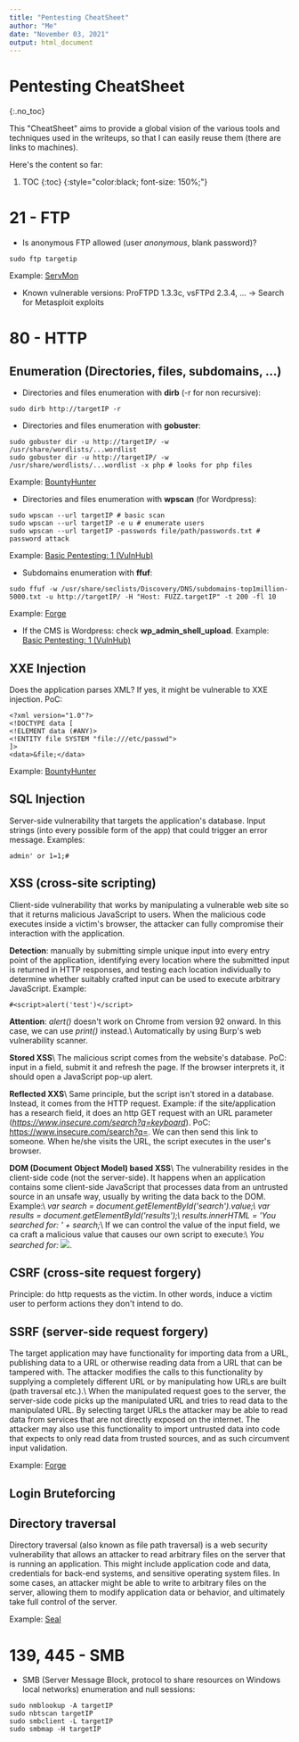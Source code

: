```yaml
---
title: "Pentesting CheatSheet"
author: "Me"
date: "November 03, 2021"
output: html_document
---
```


# Pentesting CheatSheet
{:.no_toc}

This "CheatSheet" aims to provide a global vision of the various tools and techniques used in the writeups, so that I can easily reuse them (there are links to machines).

Here's the content so far:

1. TOC
{:toc}
{:style="color:black; font-size: 150%;"}

# 21 - FTP

- Is anonymous FTP allowed (user *anonymous*, blank password)?

````
sudo ftp targetip
`````
Example: <a href="/_walkthroughs/ServMon">ServMon</a>

- Known vulnerable versions: ProFTPD 1.3.3c, vsFTPd 2.3.4, ... -> Search for Metasploit exploits

# 80 - HTTP

## Enumeration (Directories, files, subdomains, ...)

- Directories and files enumeration with **dirb** (-r for non recursive):

````
sudo dirb http://targetIP -r
``````

- Directories and files enumeration with **gobuster**:

````
sudo gobuster dir -u http://targetIP/ -w /usr/share/wordlists/...wordlist
sudo gobuster dir -u http://targetIP/ -w /usr/share/wordlists/...wordlist -x php # looks for php files
``````
Example: <a href="/_walkthroughs/BountyHunter">BountyHunter</a>

- Directories and files enumeration with **wpscan** (for Wordpress):

````
sudo wpscan --url targetIP # basic scan
sudo wpscan --url targetIP -e u # enumerate users
sudo wpscan --url targetIP -passwords file/path/passwords.txt # password attack
`````
Example: <a href="/_walkthroughs/basicpentest">Basic Pentesting: 1 (VulnHub)</a>

- Subdomains enumeration with **ffuf**:

````
sudo ffuf -w /usr/share/seclists/Discovery/DNS/subdomains-top1million-5000.txt -u http://targetIP/ -H "Host: FUZZ.targetIP" -t 200 -fl 10
`````
Example: <a href="/_walkthroughs/Forge">Forge</a>

- If the CMS is Wordpress: check **wp_admin_shell_upload**.
Example: <a href="/_walkthroughs/basicpentest">Basic Pentesting: 1 (VulnHub)</a>


## XXE Injection

Does the application parses XML? If yes, it might be vulnerable to XXE injection. PoC:

````
<?xml version="1.0"?>
<!DOCTYPE data [
<!ELEMENT data (#ANY)>
<!ENTITY file SYSTEM "file:///etc/passwd">
]>
<data>&file;</data>
`````

Example: <a href="/_walkthroughs/BountyHunter">BountyHunter</a>


## SQL Injection

Server-side vulnerability that targets the application's database.
Input strings (into every possible form of the app) that could trigger an error message. Examples:

````
admin' or 1=1;#
````

## XSS (cross-site scripting)

Client-side vulnerability that works by manipulating a vulnerable web site so that it returns malicious JavaScript to users. When the malicious code executes inside a victim's browser, the attacker can fully compromise their interaction with the application.

**Detection**: manually by submitting simple unique input into every entry point of the application, identifying every location where the submitted input is returned in HTTP responses, and testing each location individually to determine whether suitably crafted input can be used to execute arbitrary JavaScript. Example:

````
#<script>alert('test')</script>
`````
**Attention**: *alert()* doesn't work on Chrome from version 92 onward. In this case, we can use *print()* instead.\\
Automatically by using Burp's web vulnerability scanner.

**Stored XSS**\\
The malicious script comes from the website's database. PoC: input <script>alert('test')</script> in a field, submit it and refresh the page. If the browser interprets it, it should open a JavaScript pop-up alert.

**Reflected XXS**\\
Same principle, but the script isn't stored in a database. Instead, it comes from the HTTP request. Example: if the site/application has a research field, it does an http GET request with an URL parameter (*https://www.insecure.com/search?q=keyboard*). PoC: https://www.insecure.com/search?q=<script>alert</script>. We can then send this link to someone. When he/she visits the URL, the script executes in the user's browser.

**DOM (Document Object Model) based XSS**\\
The vulnerability resides in the client-side code (not the server-side). It happens when an application contains some client-side JavaScript that processes data from an untrusted source in an unsafe way, usually by writing the data back to the DOM. Example:\\
*var search = document.getElementById('search').value;\\
var results = document.getElementById('results');\\
results.innerHTML = 'You searched for: ' + search;*\\
If we can control the value of the input field, we ca craft a malicious value that causes our own script to execute:\\
*You searched for: <img src=1 onerror='/* malicious code here */'>*.


## CSRF (cross-site request forgery)

Principle: do http requests as the victim. In other words, induce a victim user to perform actions they don't intend to do.

## SSRF (server-side request forgery)

The target application may have functionality for importing data from a URL, publishing data to a URL or otherwise reading data from a URL that can be tampered with. The attacker modifies the calls to this functionality by supplying a completely different URL or by manipulating how URLs are built (path traversal etc.).\ When the manipulated request goes to the server, the server-side code picks up the manipulated URL and tries to read data to the manipulated URL. By selecting target URLs the attacker may be able to read data from services that are not directly exposed on the internet. The attacker may also use this functionality to import untrusted data into code that expects to only read data from trusted sources, and as such circumvent input validation.

Example: <a href="/_walkthroughs/Forge">Forge</a>

## Login Bruteforcing

## Directory traversal

Directory traversal (also known as file path traversal) is a web security vulnerability that allows an attacker to read arbitrary files on the server that is running an application. This might include application code and data, credentials for back-end systems, and sensitive operating system files. In some cases, an attacker might be able to write to arbitrary files on the server, allowing them to modify application data or behavior, and ultimately take full control of the server.

Example: <a href="/_walkthroughs/Seal">Seal</a>

# 139, 445 - SMB

- SMB (Server Message Block, protocol to share resources on Windows local networks) enumeration and null sessions:

````
sudo nmblookup -A targetIP
sudo nbtscan targetIP
sudo smbclient -L targetIP
sudo smbmap -H targetIP
````


